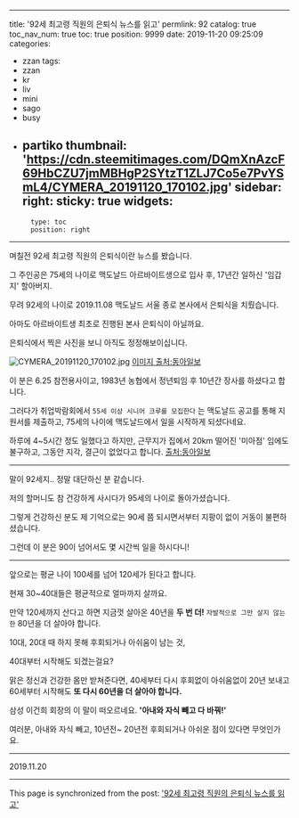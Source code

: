 
---
title: '92세 최고령 직원의 은퇴식 뉴스를 읽고'
permlink: 92
catalog: true
toc_nav_num: true
toc: true
position: 9999
date: 2019-11-20 09:25:09
categories:
- zzan
tags:
- zzan
- kr
- liv
- mini
- sago
- busy
- partiko
thumbnail: 'https://cdn.steemitimages.com/DQmXnAzcF69HbCZU7jmMBHgP2SYtzT1ZLJ7Co5e7PvYSmL4/CYMERA_20191120_170102.jpg'
sidebar:
    right:
        sticky: true
widgets:
    -
        type: toc
        position: right
---


며칠전 92세 최고령 직원의 은퇴식이란 뉴스를 봤습니다.

그 주인공은 75세의 나이로 맥도날드 아르바이트생으로 입사 후,
17년간 일하신 '임갑지' 할아버지.

무려 92세의 나이로 2019.11.08 맥도날드 서울 종로 본사에서 은퇴식을 치뤘습니다.

아마도 아르바이트생 최초로 진행된 본사 은퇴식이 아닐까요.

은퇴식에서 찍은 사진을 보니 아직도 정정해보이십니다.

![CYMERA_20191120_170102.jpg](https://cdn.steemitimages.com/DQmXnAzcF69HbCZU7jmMBHgP2SYtzT1ZLJ7Co5e7PvYSmL4/CYMERA_20191120_170102.jpg)
[이미지 출처:동아일보](http://www.donga.com/news/article/all/20191114/98353952/2)

이 분은 6.25 참전용사이고,
1983년 농협에서 정년퇴임 후
10년간 장사를 하셨다고 합니다.

그러다가 취업박람회에서 `55세 이상 시니어 크루를 모집한다` 는 맥도날드 공고를 통해 지원서를 제출하고,
75세의 나이에 맥도날드에서 일을 시작하게 되셨다네요.

하루에 4~5시간 정도 일했다고 하지만,
근무지가 집에서 20km 떨어진 '미아점' 임에도 불구하고,
그동안 지각, 결근이 없었다고 합니다.
[출처:동아일보](http://www.donga.com/news/article/all/20191114/98353952/2)

---

말이 92세지.. 정말 대단하신 분 같습니다.

저의 할머니도 참 건강하게 사시다가 95세의 나이로 돌아가셨습니다.

그렇게 건강하신 분도 제 기억으로는 90세 쯤 되시면서부터 지팡이 없이 거동이 불편하셨습니다.

그런데 이 분은 90이 넘어서도 몇 시간씩 일을 하시다니!

---

앞으로는 평균 나이 100세를 넘어 120세가 된다고 합니다.

현재 30~40대들은 평균적으로 얼마까지 살까요.

만약 120세까지 산다고 하면 지금껏 살아온 40년을 **두 번 더!**
`자발적으로 그만 살지 않는 한` 80년을 더 살아야 합니다.

10대, 20대 때 하지 못해 후회되거나 아쉬움이 남는 것,

40대부터 시작해도 되겠는걸요?

맑은 정신과 건강한 몸만 받쳐준다면,
40세부터 다시 후회없이 아쉬움없이 20년 보내고 60세부터 시작해도 **또 다시 60년을 더 살아야 합니다.**

삼성 이건희 회장의 이 말이 떠오르네요.
**'아내와 자식 빼고 다 바꿔!'**

여러분,
아내와 자식 빼고,
10년전~ 20년전 후회되거나 아쉬운 점이 있다면 무엇인가요.

---

2019.11.20



- - -

This page is synchronized from the post: ['92세 최고령 직원의 은퇴식 뉴스를 읽고'](https://steemit.com/@lucky2015/92)
